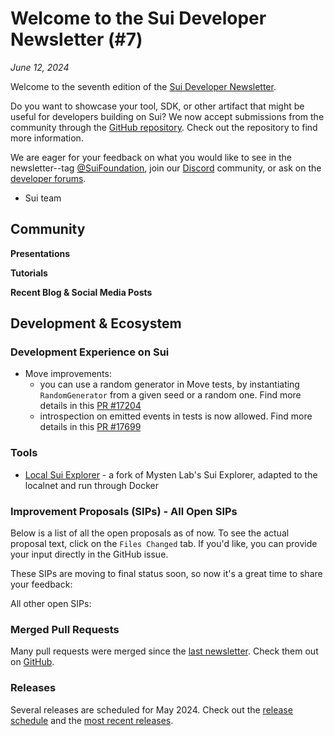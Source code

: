 # Welcome to the Sui Developer Newsletter (#7)

_June 12, 2024_

Welcome to the seventh edition of the [Sui Developer Newsletter](https://sui.io/dev-newsletter).

Do you want to showcase your tool, SDK, or other artifact that might be useful for developers building on Sui? We now accept submissions from the community through the [GitHub repository](https://github.com/MystenLabs/sui-dev-newsletter/). Check out the repository to find more information.

We are eager for your feedback on what you would like to see in the newsletter--tag [@SuiFoundation](https://twitter.com/@SuiFoundation), join our [Discord](https://discord.gg/sui) community, or ask on the [developer forums](https://forums.sui.io/).

- Sui team

## Community


**Presentations**

**Tutorials**

**Recent Blog & Social Media Posts**


## Development & Ecosystem

### Development Experience on Sui

* Move improvements:
  * you can use a random generator in Move tests, by instantiating `RandomGenerator` from a given seed or a random one. Find more details in this [PR #17204](https://github.com/MystenLabs/sui/pull/17204) 
  * introspection on emitted events in tests is now allowed. Find more details in this [PR #17699](https://github.com/MystenLabs/sui/pull/17699)

### Tools

* [Local Sui Explorer](https://www.npmjs.com/package/sui-explorer-local) - a fork of Mysten Lab's Sui Explorer, adapted to the localnet and run through Docker

### Improvement Proposals (SIPs) - All Open SIPs

Below is a list of all the open proposals as of now. To see the actual proposal text, click on the `Files Changed` tab. If you'd like, you can provide your input directly in the GitHub issue.

These SIPs are moving to final status soon, so now it's a great time to share your feedback:

All other open SIPs:

### Merged Pull Requests

Many pull requests were merged since the [last newsletter](https://sui.io/dev-newsletter). Check them out on [GitHub](https://github.com/search?q=is%3Apr%20-author%3Aapp%2Fsui-merge-bot%20org%3Amystenlabs%20repo%3Asui%20is%3Amerged%20merged%3A2024-05-07..2024-06-16&type=pullrequests).

### Releases

Several releases are scheduled for May 2024. Check out the [release schedule](https://sui.io/networkinfo) and the [most recent releases](https://github.com/MystenLabs/sui/releases).
